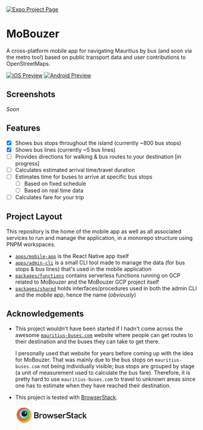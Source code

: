 [![Expo Project Page](https://img.shields.io/badge/Made_With_Expo-000?style=for-the-badge&logo=expo&labelColor=4630eb&logoWidth=20)](https://expo.dev/@danshilm/mobouzer)

# MoBouzer

A cross-platform mobile app for navigating Mauritius by bus (and soon via the metro too!) based on public transport data and user contributions to OpenStreetMaps.

<!-- <a href="" >
  <img src=".github/images/download_on_the_app_store.svg" alt="Download on the App Store" height='50' />
</a> -->
<!-- <a href="" >
  <img src='.github/images/get_it_on_google_play.png' alt='Get it on Google Play' height='50' />
</a> -->

[![iOS Preview](https://img.shields.io/badge/-iOS%20Preview%20Build-000?style=flat&logo=apple)](https://expo.dev/artifacts/eas/pHMEzYgUyAaeahXHALeAss.tar.gz)
[![Android Preview](https://img.shields.io/badge/-Android%20Preview%20Build-000?style=flat&logo=android)](https://expo.dev/artifacts/eas/orMrjDoZpHVp3uuXjXmEmH.apk)

## Screenshots

_Soon_

## Features

- [x] Shows bus stops throughout the island (currently ~800 bus stops)
- [x] Shows bus lines (currently ~5 bus lines)
- [ ] Provides directions for walking & bus routes to your destination [in progress]
- [ ] Calculates estimated arrival time/travel duration
- [ ] Estimates time for buses to arrive at specific bus stops
  - [ ] Based on fixed schedule
  - [ ] Based on real time data
- [ ] Calculates fare for your trip

## Project Layout

This repository is the home of the mobile app as well as all associated services to run and manage the application, in a monorepo structure using PNPM workspaces.

- [`apps/mobile-app`](apps/mobile-app/) is the React Native app itself
- [`apps/admin-cli`](apps/admin-cli) is a small CLI tool made to manage the data (for bus stops & bus lines) that's used in the mobile application
- [`packages/functions`](packages/functions) contains serverless functions running on GCP related to MoBouzer and the MoBouzer GCP project itself
- [`packages/shared`](packages/shared) holds interfaces/procedures used in both the admin CLI and the mobile app, hence the name (_obviously_)

## Acknowledgements

- This project wouldn't have been started if I hadn't come across the awesome [`mauritius-buses.com`](https://mauritius-buses.com) website where people can get routes to their destination and the buses they can take to get there.

  I personally used that website for years before coming up with the idea for MoBouzer. 
That was mainly due to the bus stops on `mauritius-buses.com` not being individually visible; bus stops are grouped by stage (a unit of measurement used to calculate the bus fare). 
Therefore, it is pretty hard to use `mauritius-buses.com` to travel to unknown areas since one has to estimate when they have reached their destination.

- This project is tested with [BrowserStack](https://www.browserstack.com/).

  <a href="https://www.browserstack.com/">
    <img src=".github/images/browserstack-banner.png" alt="BrowserStack Banner" height="50" />
  </a>
